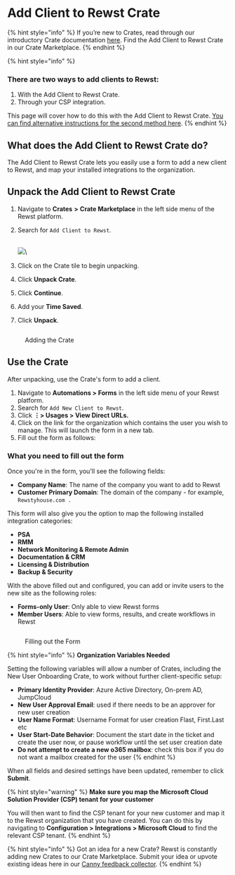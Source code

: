 # Add Client to Rewst Crate

{% hint style="info" %}
If you’re new to Crates, read through our introductory Crate documentation [here](https://docs.rewst.help/prebuilt-automations/crates). Find the Add Client to Rewst Crate in our Crate Marketplace.
{% endhint %}

{% hint style="info" %}
### There are two ways to add clients to Rewst:

1. With the Add Client to Rewst Crate.
2. Through your CSP integration.

This page will cover how to do this with the Add Client to Rewst Crate. [You can find alternative instructions for the second method here](../../configuration/integrations/integration-guides/microsoft-cloud-integration-bundle/microsoft-csp/adding-a-new-client-to-rewst.md).
{% endhint %}

## What does the Add Client to Rewst Crate do?

The Add Client to Rewst Crate lets you easily use a form to add a new client to Rewst, and map your installed integrations to the organization.

## Unpack the Add Client to Rewst Crate

1. Navigate to **Crates** **>** **Crate Marketplace** in the left side menu of the Rewst platform.
2.  Search for `Add Client to Rewst`.

    \
    ![](<../../../.gitbook/assets/Screenshot 2025-08-18 at 4.02.30 PM.png>)\

3. Click on the Crate tile to begin unpacking.
4. Click **Unpack Crate**.
5. Click **Continue**.
6. Add your **Time Saved**.
7. Click **Unpack**.

<figure><img src="../../../.gitbook/assets/unpack-client-add-crate.gif" alt=""><figcaption><p>Adding the Crate</p></figcaption></figure>

## Use the Crate

After unpacking, use the Crate's form to add a client.

1. Navigate to **Automations > Forms** in the left side menu of your Rewst platform.
2. Search for `Add New Client to Rewst`.
3. Click **⋮> Usages > View Direct URLs.**
4. Click on the link for the organization which contains the user you wish to manage. This will launch the form in a new tab.
5. Fill out the form as follows:

### What you need to fill out the form

Once you're in the form, you'll see the following fields:

* **Company Name**: The name of the company you want to add to Rewst
* **Customer Primary Domain**: The domain of the company - for example, `Rewstyhouse.com .`

This form will also give you the option to map the following installed integration categories:

* **PSA**
* **RMM**
* **Network Monitoring & Remote Admin**
* **Documentation & CRM**
* **Licensing & Distribution**
* **Backup & Security**

With the above filled out and configured, you can add or invite users to the new site as the following roles:

* **Forms-only User**: Only able to view Rewst forms
* **Member Users**: Able to view forms, results, and create workflows in Rewst

<figure><img src="../../../.gitbook/assets/filling-out-the-form.gif" alt=""><figcaption><p>Filling out the Form</p></figcaption></figure>

{% hint style="info" %}
**Organization Variables Needed**

Setting the following variables will allow a number of Crates, including the New User Onboarding Crate, to work without further client-specific setup:

* **Primary Identity Provider**: Azure Active Directory, On-prem AD, JumpCloud
* **New User Approval Email**: used if there needs to be an approver for new user creation
* **User Name Format**: Username Format for user creation Flast, First.Last etc
* **User Start-Date Behavior**: Document the start date in the ticket and create the user now, or pause workflow until the set user creation date
* **Do not attempt to create a new o365 mailbox**: check this box if you do not want a mailbox created for the user
{% endhint %}

When all fields and desired settings have been updated, remember to click **Submit**.

{% hint style="warning" %}
**Make sure you map the Microsoft Cloud Solution Provider (CSP) tenant for your customer**

You will then want to find the CSP tenant for your new customer and map it to the Rewst organization that you have created. You can do this by navigating to **Configuration > Integrations > Microsoft Cloud** to find the relevant CSP tenant.
{% endhint %}

{% hint style="info" %}
Got an idea for a new Crate? Rewst is constantly adding new Crates to our Crate Marketplace. Submit your idea or upvote existing ideas here in our [Canny feedback collector](https://rewst.canny.io/crates).
{% endhint %}

